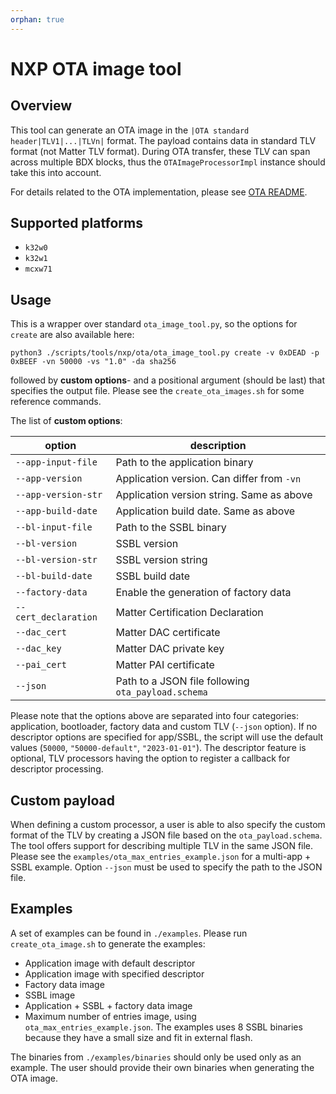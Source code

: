 ```yaml
---
orphan: true
---
```


# NXP OTA image tool

## Overview

This tool can generate an OTA image in the `|OTA standard header|TLV1|...|TLVn|`
format. The payload contains data in standard TLV format (not Matter TLV
format). During OTA transfer, these TLV can span across multiple BDX blocks,
thus the `OTAImageProcessorImpl` instance should take this into account.

For details related to the OTA implementation, please see
[OTA README](../../../../src/platform/nxp/common/ota/README.md).

## Supported platforms

-   `k32w0`
-   `k32w1`
-   `mcxw71`

## Usage

This is a wrapper over standard `ota_image_tool.py`, so the options for `create`
are also available here:

```
python3 ./scripts/tools/nxp/ota/ota_image_tool.py create -v 0xDEAD -p 0xBEEF -vn 50000 -vs "1.0" -da sha256
```

followed by **custom options**- and a positional argument (should be last) that
specifies the output file. Please see the `create_ota_images.sh` for some
reference commands.

The list of **custom options**:

| option               | description                                        |
| -------------------- | -------------------------------------------------- |
| `--app-input-file`   | Path to the application binary                     |
| `--app-version`      | Application version. Can differ from `-vn`         |
| `--app-version-str`  | Application version string. Same as above          |
| `--app-build-date`   | Application build date. Same as above              |
| `--bl-input-file`    | Path to the SSBL binary                            |
| `--bl-version`       | SSBL version                                       |
| `--bl-version-str`   | SSBL version string                                |
| `--bl-build-date`    | SSBL build date                                    |
| `--factory-data`     | Enable the generation of factory data              |
| `--cert_declaration` | Matter Certification Declaration                   |
| `--dac_cert`         | Matter DAC certificate                             |
| `--dac_key`          | Matter DAC private key                             |
| `--pai_cert`         | Matter PAI certificate                             |
| `--json`             | Path to a JSON file following `ota_payload.schema` |

Please note that the options above are separated into four categories:
application, bootloader, factory data and custom TLV (`--json` option). If no
descriptor options are specified for app/SSBL, the script will use the default
values (`50000`, `"50000-default"`, `"2023-01-01"`). The descriptor feature is
optional, TLV processors having the option to register a callback for descriptor
processing.

## Custom payload

When defining a custom processor, a user is able to also specify the custom
format of the TLV by creating a JSON file based on the `ota_payload.schema`. The
tool offers support for describing multiple TLV in the same JSON file. Please
see the `examples/ota_max_entries_example.json` for a multi-app + SSBL example.
Option `--json` must be used to specify the path to the JSON file.

## Examples

A set of examples can be found in `./examples`. Please run `create_ota_image.sh`
to generate the examples:

-   Application image with default descriptor
-   Application image with specified descriptor
-   Factory data image
-   SSBL image
-   Application + SSBL + factory data image
-   Maximum number of entries image, using `ota_max_entries_example.json`. The
    examples uses 8 SSBL binaries because they have a small size and fit in
    external flash.

The binaries from `./examples/binaries` should only be used only as an example.
The user should provide their own binaries when generating the OTA image.
